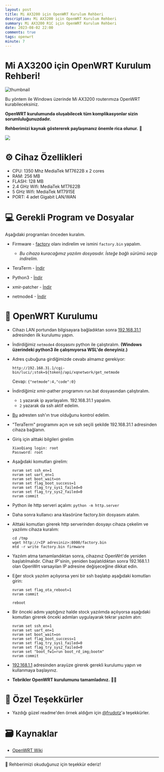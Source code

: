 ```yaml
---
layout: post
title: Mi AX3200 için OpenWRT Kurulum Rehberi
description: Mi AX3200 için OpenWRT Kurulum Rehberi
summary: Mi AX3200 R1C için OpenWRT Kurulum Rehberi
date: 2023-08-02 22:00
comments: true
tags: openwrt
minute: 7
--- 
```

# Mi AX3200 için OpenWRT Kurulum Rehberi!

![thumbnail](https://github.com/yucellmustafa/yucellmustafa.github.io/assets/49123562/48989e7c-6d7b-4487-8e58-e5597f8c22bb)

Bu yöntem ile Windows üzerinde Mi AX3200 routerımıza OpenWRT kurabileceksiniz.  

**OpenWRT kurulumunda oluşabilecek tüm komplikasyonlar sizin sorumluluğunuzdadır.**  

**Rehberimizi kaynak göstererek paylaşmanız önemle rica olunur.** 🙏

<p align="left">
  <a href="https://youtu.be/zi18xRQkthU"><img src="https://img.shields.io/badge/Youtube-Kurulum Video Rehberi-blue?logo=youtube&logoColor=white"/></a>
</p>
  

# ⚙️ Cihaz Özellikleri

- CPU: 1350 Mhz MediaTek MT7622B x 2 cores
- RAM: 256 MB
- FLASH: 128 MB
- 2.4 GHz Wifi: MediaTek MT7622B
- 5 GHz Wifi: MediaTek MT7915E
- PORT: 4 adet Gigabit LAN/WAN

# 💻 Gerekli Program ve Dosyalar
Aşağıdaki programları önceden kuralım.

- Firmware - [factory](https://firmware-selector.openwrt.org/?version=22.03.5&target=mediatek%2Fmt7622&id=xiaomi_redmi-router-ax6s) olanı indirelim ve ismini `factory.bin` yapalım.
  - *Bu cihaza kuracağımız yazılım dosyasıdır. İsteğe bağlı sürümü seçip indirelim.*

- TeraTerm - [İndir](https://github.com/yucellmustafa/yucellmustafa.github.io/releases/download/v1.0/2-Teraterm-4.106.exe)

- Python3 - [İndir](https://www.python.org/downloads/)

- xmir-patcher - [İndir](https://github.com/openwrt-xiaomi/xmir-patcher)

- netmode4 - [İndir](https://gist.githubusercontent.com/jmceleney/33c626a33960ac8a1764614cf57420cd/raw/2426919fcf6a06f6c24b03faae9dd805bf50b4f0/xiaomi-enable-mesh-telnet.py)

# 🚀 OpenWRT Kurulumu

- Cihazı LAN portundan bilgisayara bağladıktan sonra [192.168.31.1](http://192.168.31.1/) adresinden ilk kurulumu yapın.

- İndirdiğimiz `netmode4` dosyasını python ile çalıştıralım. **(Windows üzerindeki python3 ile çalışmıyorsa WSL'de deneyiniz.)**

- Adres çubuğuna girdiğimizde cevabı almamız gerekiyor:

  `http://192.168.31.1/cgi-bin/luci/;stok=${token}/api/xqnetwork/get_netmode`

  Cevap: `{"netmode":4,"code":0}`

- İndirdiğimiz xmir-pather programını run.bat dosyasından çalıştıralım. 

  - `1` yazarak ip ayarlayalım. 192.168.31.1 yapalım.
  - `2` yazarak da ssh aktif edelim.

- [Bu](http://192.168.31.1/cgi-bin/luci/api/xqsystem/fac_info) adresten ssh'ın true olduğunu kontrol edelim.

- "TeraTerm" programını açın ve ssh seçili şekilde 192.168.31.1 adresinden cihaza bağlanın.

- Giriş için alttaki bilgileri girelim
  
  ```
  XiaoQiang login: root
  Password: root
  ```
- Aşağıdaki komutları girelim: 
  ````
  nvram set ssh_en=1
  nvram set uart_en=1
  nvram set boot_wait=on
  nvram set flag_boot_success=1
  nvram set flag_try_sys1_failed=0
  nvram set flag_try_sys2_failed=0
  nvram commit
  ````

- Python ile http serveri açalım: `python -m http.server`

- Daha sonra kullanıcı ana klasörüne factory.bin dosyasını atalım.

- Alttaki komutları girerek http serverinden dosyayı cihaza çekelim ve yazılımı cihaza kuralım:
  ```
  cd /tmp
  wget http://<IP adresiniz>:8000/factory.bin
  mtd -r write factory.bin firmware
  ```

- Yazılım atma tamamlandıktan sonra, cihazınız OpenWrt'de yeniden başlatılmalıdır. Cihaz IP'sinin, yeniden başlatıldıktan sonra 192.168.1.1 olan OpenWrt varsayılan IP adresine değişeceğine dikkat edin.

- Eğer stock yazılım açılıyorsa yeni bir ssh başlatıp aşağıdaki komutları girin:
  ```
  nvram set flag_ota_reboot=1
  nvram commit

  reboot
  ```
- Bir önceki adımı yaptığınız halde stock yazılımda açılıyorsa aşağıdaki komutları girerek önceki adımları uygulayarak tekrar yazılım atın:

  ```
  nvram set ssh_en=1
  nvram set uart_en=1
  nvram set boot_wait=on
  nvram set flag_boot_success=1
  nvram set flag_try_sys1_failed=0
  nvram set flag_try_sys2_failed=0
  nvram set "boot_fw1=run boot_rd_img;bootm"
  nvram commit
  ```

- [192.168.1.1](http://192.168.1.1/) adresinden arayüze girerek gerekli kurulumu yapın ve kullanmaya başlayınız.

- **Tebrikler OpenWRT kurulumunu tamamladınız.** 👏👏

# 💖 Özel Teşekkürler
- Yazdığı güzel readme'den örnek aldığım için [@frudotz](https://github.com/frudotz)'a teşekkürler.

# 🗃️ Kaynaklar
- [OpenWRT Wiki](https://openwrt.org/toh/xiaomi/ax3200)

---
🎀 Rehberimizi okuduğunuz için teşekkür ederiz!  
